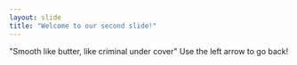```yaml
---
layout: slide
title: "Welcome to our second slide!"
---
```

"Smooth like butter, like criminal under cover"
Use the left arrow to go back!

